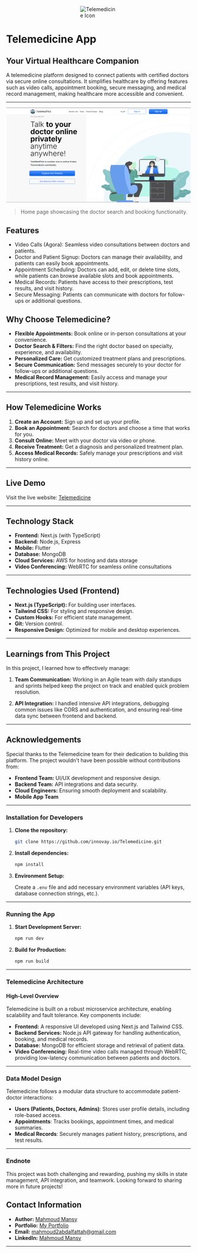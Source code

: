 
<div style="display: flex;flex-direction: row; align-items: center; justify-content: center;">
  <img src="https://tele-med-pilot.vercel.app/assets/logo.png" alt="Telemedicine Icon" width="100" />
</div>

# Telemedicine App



## **Your Virtual Healthcare Companion**

A telemedicine platform designed to connect patients with certified doctors via secure online consultations. It simplifies healthcare by offering features such as video calls, appointment booking, secure messaging, and medical record management, making healthcare more accessible and convenient.

---



![Screenshot of Telemedicine](homepage.png)
> Home page showcasing the doctor search and booking functionality.

## Features

- Video Calls (Agora): Seamless video consultations between doctors and patients.
- Doctor and Patient Signup: Doctors can manage their availability, and patients can easily book appointments.
- Appointment Scheduling: Doctors can add, edit, or delete time slots, while patients can browse available slots and book appointments.
- Medical Records: Patients have access to their prescriptions, test results, and visit history.
- Secure Messaging: Patients can communicate with doctors for follow-ups or additional questions.

## **Why Choose Telemedicine?**

- **Flexible Appointments:** Book online or in-person consultations at your convenience.
- **Doctor Search & Filters:** Find the right doctor based on specialty, experience, and availability.
- **Personalized Care:** Get customized treatment plans and prescriptions.
- **Secure Communication:** Send messages securely to your doctor for follow-ups or additional questions.
- **Medical Record Management:** Easily access and manage your prescriptions, test results, and visit history.

---

## **How Telemedicine Works**

1. **Create an Account:** Sign up and set up your profile.
2. **Book an Appointment:** Search for doctors and choose a time that works for you.
3. **Consult Online:** Meet with your doctor via video or phone.
4. **Receive Treatment:** Get a diagnosis and personalized treatment plan.
5. **Access Medical Records:** Safely manage your prescriptions and visit history online.

---

## **Live Demo**

Visit the live website: [Telemedicine](https://telemedicine-mansy.vercel.app)

---

## **Technology Stack**

- **Frontend:** Next.js (with TypeScript)
- **Backend:** Node.js, Express
- **Mobile:** Flutter
- **Database:** MongoDB
- **Cloud Services:** AWS for hosting and data storage
- **Video Conferencing:** WebRTC for seamless online consultations

---
## **Technologies Used (Frontend)**

- **Next.js (TypeScript):** For building user interfaces.
- **Tailwind CSS:** For styling and responsive design.
- **Custom Hooks:** For efficient state management.
- **Git:** Version control.
- **Responsive Design:** Optimized for mobile and desktop experiences.

---

## **Learnings from This Project**

In this project, I learned how to effectively manage:

1. **Team Communication:**
   Working in an Agile team with daily standups and sprints helped keep the project on track and enabled quick problem resolution.

2. **API Integration:**
   I handled intensive API integrations, debugging common issues like CORS and authentication, and ensuring real-time data sync between frontend and backend.

---

## **Acknowledgements**

Special thanks to the Telemedicine team for their dedication to building this platform. The project wouldn't have been possible without contributions from:

- **Frontend Team:** UI/UX development and responsive design.
- **Backend Team:** API integrations and data security.
- **Cloud Engineers:** Ensuring smooth deployment and scalability.
- **Mobile App Team**

---
### **Installation for Developers**

1. **Clone the repository:**

   ```bash
   git clone https://github.com/innovay.io/Telemedicine.git
   ```

2. **Install dependencies:**

   ```bash
   npm install
   ```

3. **Environment Setup:**

   Create a `.env` file and add necessary environment variables (API keys, database connection strings, etc.).

---

### **Running the App**

1. **Start Development Server:**

   ```bash
   npm run dev
   ```

2. **Build for Production:**

   ```bash
   npm run build
   ```

---

### **Telemedicine Architecture**

#### **High-Level Overview**

Telemedicine is built on a robust microservice architecture, enabling scalability and fault tolerance. Key components include:

- **Frontend:** A responsive UI developed using Next.js and Tailwind CSS.
- **Backend Services:** Node.js API gateway for handling authentication, booking, and medical records.
- **Database:** MongoDB for efficient storage and retrieval of patient data.
- **Video Conferencing:** Real-time video calls managed through WebRTC, providing low-latency communication between patients and doctors.

---

### **Data Model Design**

Telemedicine follows a modular data structure to accommodate patient-doctor interactions:

- **Users (Patients, Doctors, Admins)**: Stores user profile details, including role-based access.
- **Appointments**: Tracks bookings, appointment times, and medical summaries.
- **Medical Records**: Securely manages patient history, prescriptions, and test results.


---   
### **Endnote**

This project was both challenging and rewarding, pushing my skills in state management, API integration, and teamwork. Looking forward to sharing more in future projects!

## **Contact Information**

- **Author:** [Mahmoud Mansy](https://github.com/MMansy19)
- **Portfolio:** [My Portfolio](https://mahmoud-mansy-portfolio.netlify.app/)
- **Email:** [mahmoud2abdalfattah@gmail.com](mailto:mahmoud2abdalfattah@gmail.com)
- **LinkedIn:** [Mahmoud Mansy](https://www.linkedin.com/in/mahmoud-mansy-a189a5232)

---



